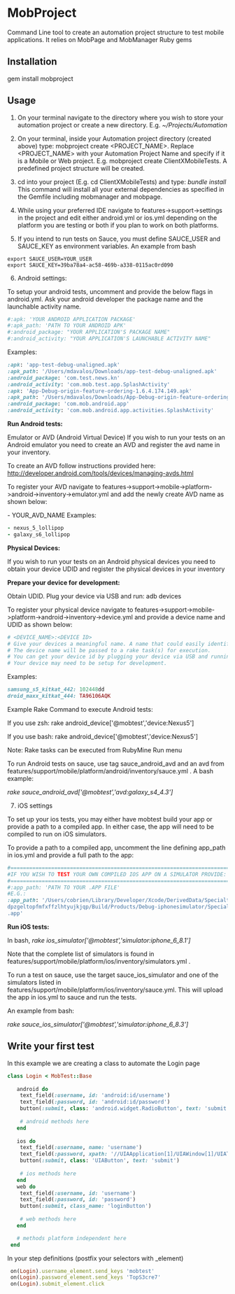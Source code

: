 # MobProject
Command Line tool to create an automation project structure to test mobile applications. It relies on MobPage and MobManager Ruby gems

## Installation
gem install mobproject

## Usage
1. On your terminal navigate to the directory where you wish to store your automation project or create a new directory. E.g. *~/Projects/Automation*

2. On your terminal, inside your Automation project directory (created above) type: mobproject create <PROJECT_NAME>.
Replace <PROJECT_NAME> with your Automation Project Name and specify if it is a Mobile or Web project. E.g. 
mobproject create ClientXMobileTests. A predefined project structure will be created.

3. cd into your project (E.g. cd ClientXMobileTests) and type: 
*bundle install*
This command will install all your external dependencies as specified in the Gemfile including mobmanager and mobpage.

4. While using your preferred IDE navigate to features->support->settings in the project and edit either android.yml or ios.yml depending on the platform you are testing or both if you plan to work on both platforms.

5.  If you intend to run tests on Sauce, you must define SAUCE_USER and SAUCE_KEY as environment variables.  An example from bash
```
export SAUCE_USER=YOUR_USER
export SAUCE_KEY=39ba78a4-ac58-469b-a338-0115ac0rd090
```

6. Android settings:

To setup your android tests, uncomment and provide the below flags in android.yml.
Ask your android developer the package name and the launchable activity name.

``` ruby
#:apk: 'YOUR ANDROID APPLICATION PACKAGE'
#:apk_path: 'PATH TO YOUR ANDROID APK'
#:android_package: "YOUR APPLICATION'S PACKAGE NAME"
#:android_activity: "YOUR APPLICATION'S LAUNCHABLE ACTIVITY NAME"
```
Examples:
``` ruby
:apk: 'app-test-debug-unaligned.apk'
:apk_path: '/Users/mdavalos/Downloads/app-test-debug-unaligned.apk'
:android_package: 'com.test.news.kn'
:android_activity: 'com.mob.test.app.SplashActivity'
:apk: 'App-Debug-origin-feature-ordering-1.6.4.174.149.apk'
:apk_path: '/Users/mdavalos/Downloads/App-Debug-origin-feature-ordering-1.6.4.174.149.apk'
:android_package: 'com.mob.android.app'
:android_activity: 'com.mob.android.app.activities.SplashActivity'
```

**Run Android tests:**

Emulator or AVD (Android Virtual Device)
If you wish to run your tests on an Android emulator you need to create an AVD and register the avd name in your inventory.

To create an AVD follow instructions provided here: http://developer.android.com/tools/devices/managing-avds.html

To register your AVD navigate to features->support->mobile->platform->android->inventory->emulator.yml and add the newly create AVD name as shown below:

\- YOUR_AVD_NAME
Examples:
``` ruby
- nexus_5_lollipop
- galaxy_s6_lollipop
```
**Physical Devices:**

If you wish to run your tests on an Android physical devices you need to obtain your device UDID and register the physical devices in your inventory

**Prepare your device for development:**

Obtain UDID. Plug your device via USB and run: adb devices

To register your physical device navigate to features->support->mobile->platform->android->inventory->device.yml and provide a device name and UDID as shown below:

``` ruby
# <DEVICE_NAME>:<DEVICE ID>
# Give your devices a meaningful name. A name that could easily identify the device type and os
# The device name will be passed to a rake task(s) for execution.
# You can get your device id by plugging your device via USB and running the command 'adb devices' on your terminal.
# Your device may need to be setup for development.
```
Examples:
``` ruby
samsung_s5_kitkat_442: 102448dd
droid_maxx_kitkat_444: TA96106AQK
```
Example Rake Command to execute Android tests:

If you use zsh: rake android_device\['@mobtest','device:Nexus5'\]

If you use bash: rake android_device['@mobtest','device:Nexus5']

Note: Rake tasks can be executed from RubyMine Run menu
 
To run Android tests on sauce, use tag sauce_android_avd and an avd from features/support/mobile/platform/android/inventory/sauce.yml .  A bash example:
 
*rake sauce_android_avd['@mobtest','avd:galaxy_s4_4.3']*
 
7. iOS settings
 
To set up your ios tests, you may either have mobtest build your app or provide a path to a compiled app.  In either case, the app will need to be compiled to run on iOS simulators.  

To provide a path to a compiled app, uncomment the line defining app_path in ios.yml and provide a full path to the app:
 
``` ruby 
#======================================================================
#IF YOU WISH TO TEST YOUR OWN COMPILED IOS APP ON A SIMULATOR PROVIDE:
#======================================================================
#:app_path: 'PATH TO YOUR .APP FILE'
#E.G.:
:app_path: '/Users/cobrien/Library/Developer/Xcode/DerivedData/SpecialtyRx-g\
dpzgeltopfmfxffzlhtyujkjqp/Build/Products/Debug-iphonesimulator/SpecialtyRx\
.app'
 ```

**Run iOS tests:**

In bash, 
*rake ios_simulator['@mobtest','simulator:iphone_6_8.1']*

Note that the complete list of simulators is found in features/support/mobile/platform/ios/inventory/simulators.yml .
 
To run a test on sauce, use the target sauce_ios_simulator and one of the simulators listed in features/support/mobile/platform/ios/inventory/sauce.yml.  This will upload the app in ios.yml to sauce and run the tests.  

An example from bash:

*rake sauce_ios_simulator['@mobtest','simulator:iphone_6_8.3']*

## Write your first test

In this example we are creating a class to automate the Login page

``` ruby
class Login < MobTest::Base
 
   android do
    text_field(:username, id: 'android:id/username')
    text_field(:password, id: 'android:id/password')
    button(:submit, class: 'android.widget.RadioButton', text: 'submit')
    
    # android methods here
   end
 
   ios do
    text_field(:username, name: 'username')
    text_field(:password, xpath: '//UIAApplication[1]/UIAWindow[1]/UIATextField[2]')
    button(:submit, class: 'UIAButton', text: 'submit') 
 
    # ios methods here
   end
   web do
    text_field(:username, id: 'username')
    text_field(:password, id: 'password')
    button(:submit, class_name: 'loginButton') 
 
    # web methods here
   end

   # methods platform independent here
 end
 ```
 
In your step definitions (postfix your selectors with _element)

``` ruby
 on(Login).username_element.send_keys 'mobtest'
 on(Login).password_element.send_keys 'TopS3cre7'
 on(Login).submit_element.click
 ```
